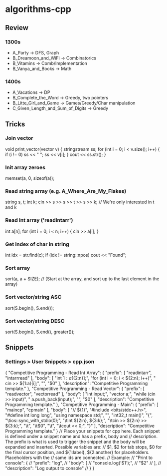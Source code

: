 # algorithms-cpp

## Review

### 1300s
* A_Party -> DFS, Graph
* B_Dreamoon_and_WiFi -> Combinatorics
* B_Vitamins -> Comb/Implementation
* B_Vanya_and_Books -> Math

### 1400s
* A_Vacations -> DP
* B_Complete_the_Word -> Greedy, two pointers
* B_Litte_Girl_and_Game -> Games/Greedy/Char manipulation
* C_Given_Length_and_Sum_of_Digits -> Greedy

## Tricks

### Join vector
void print_vector(vector<int> v)
{
    stringstream ss;
    for (int i = 0; i < v.size(); i++)
    {
        if (i != 0)
            ss << " ";
        ss << v[i];
    }
    cout << ss.str();
}

### Init array zeroes
memset(a, 0, sizeof(a));

### Read string array (e.g. A_Where_Are_My_Flakes)
string s, t;
int k;
cin >> s >> s >> t >> s >> k; // We're only interested in t and k

### Read int array ('readintarr')
int a[n];
for (int i = 0; i < n; i++)
{
	cin >> a[i];
}

### Get index of char in string
int idx = str.find(c);
if (idx != string::npos)
	cout << "Found";

### Sort array
sort(a, a + SIZE); // (Start at the array, and sort up to the last element in the array)

### Sort vector/string ASC
sort(S.begin(), S.end());

### Sort vector/string DESC
sort(S.begin(), S.end(), greater<int>());

## Snippets

### Settings > User Snippets > cpp.json

{
	"Competitive Programming - Read Int Array": {
		"prefix": [
			"readintarr",
			"intarrread"
		],
		"body": [
			"int ${1:a}[${2:n}];",
			"for (int i = 0; i < ${2:n}; i++)",
			"    cin >> ${1:a}[i];",
            "",
			"$0"
		],
		"description": "Competitive Programming template."
	},
	"Competitive Programming - Read Vector": {
		"prefix": [
			"readvector",
			"vectorread"
		],
		"body": [
			"int input;",
			"vector<int> a;",
			"while (cin >> input)",
			"    a.push_back(input);",
            "",
			"$0"
		],
		"description": "Competitive Programming template."
	},
	"Competitive Programming - Main": {
		"prefix": [
			"maincp",
			"cpmain"
		],
		"body": [
			"// ${1}",
			"#include <bits/stdc++.h>",
			"#define int long long",
			"using namespace std;",
			"",
			"int32_t main()",
			"{",
			"\tios::sync_with_stdio(0);",
			"\tint ${2:n}, ${3:k};",
			"\tcin >> ${2:n} >> ${3:k};",
			"\t",
			"\t$0",
			"\t",
			"\tcout << 0;",
			"}"
		],
		"description": "Competitive Programming template."
	}
	// Place your snippets for cpp here. Each snippet is defined under a snippet name and has a prefix, body and 
	// description. The prefix is what is used to trigger the snippet and the body will be expanded and inserted. Possible variables are:
	// $1, $2 for tab stops, $0 for the final cursor position, and ${1:label}, ${2:another} for placeholders. Placeholders with the 
	// same ids are connected.
	// Example:
	// "Print to console": {
	// 	"prefix": "log",
	// 	"body": [
	// 		"console.log('$1');",
	// 		"$2"
	// 	],
	// 	"description": "Log output to console"
	// }
}